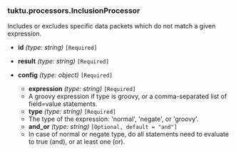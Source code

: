 ### tuktu.processors.InclusionProcessor
Includes or excludes specific data packets which do not match a given expression.

  * **id** *(type: string)* `[Required]`

  * **result** *(type: string)* `[Required]`

  * **config** *(type: object)* `[Required]`

    * **expression** *(type: string)* `[Required]`
    - A groovy expression if type is groovy, or a comma-separated list of field=value statements.

    * **type** *(type: string)* `[Required]`
    - The type of the expression: 'normal', 'negate', or 'groovy'.

    * **and_or** *(type: string)* `[Optional, default = "and"]`
    - In case of normal or negate type, do all statements need to evaluate to true (and), or at least one (or).

